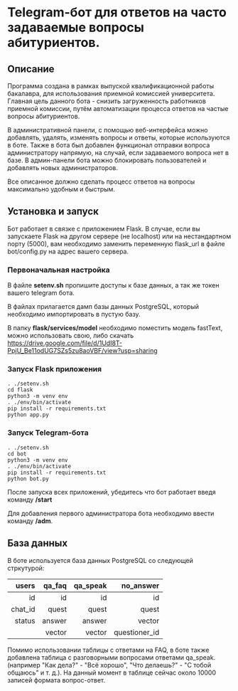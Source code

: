 # Telegram-бот для ответов на часто задаваемые вопросы абитуриентов.


## Описание
Программа создана в рамках выпуской квалификационной работы бакалавра, для использования приемной комиссией университета. 
Главная цель данного бота - снизить загруженность работников приемной комиссии, путём автоматизации процесса ответов на частые вопросы абитуриентов.

В административной панели, с помощью веб-интерфейса можно добавлять, удалять, изменять вопросы и ответы, которые используются в боте. Также в бота был добавлен функционал отправки вопроса администратору напрямую, на случай, если задаваемого вопроса нет в базе. В админ-панели бота можно блокировать пользователей и добавлять новых администраторов.

Все описанное должно сделать процесс ответов на вопросы максимально удобным и быстрым.

## Установка и запуск
Бот работает в связке с приложением Flask. 
В случае, если вы запускаете Flask на другом сервере (не localhost) или на нестандартном порту (5000), вам необходимо заменить переменную flask_url в файле bot/config.py на адрес вашего сервера.

### Первоначальная настройка
В файле  **setenv.sh** пропишите доступы к базе данных, а так же токен вашего telegram бота.

В файлах прилагается дамп базы данных PostgreSQL, который необходимо импортировать в пустую базу.

В папку **flask/services/model** необходимо поместить модель fastText, можно использовать свою, либо скачать https://drive.google.com/file/d/1UdI8T-PpjU_Be11odUG7SZs5zu8aoVBF/view?usp=sharing

### Запуск Flask приложения 


    . ./setenv.sh
    cd flask
    python3 -m venv env
    . ./env/bin/activate
    pip install -r requirements.txt
    python app.py



### Запуск Telegram-бота


    . ./setenv.sh
    cd bot
    python3 -m venv env
    . ./env/bin/activate
    pip install -r requirements.txt
    python bot.py

После запуска всех приложений, убедитесь что бот работает введя команду **/start** 

Для добавления первого администратора бота необходимо ввести команду **/adm**.


## База данных
В боте используется база данных PostgreSQL со следующей стркутурой:

| users   | qa_faq  | qa_speak|   no_answer |
| -------:|-------:| -------:|-------------:|
| id      | id      |    id  |           id |
| chat_id | quest   |  quest |        quest |
| status  | answer  | answer |       vector |
|         | vector  | vector | questioner_id|

Помимо использовании таблицы с ответами на FAQ, в боте также добавлена таблица с разговорными вопросами ответами qa_speak. (например "Как дела?" - "Всё хорошо", "Что делаешь?" - "С тобой общаюсь" и т. д.). На данный момент в таблице сейчас около 10000 записей формата вопрос-ответ. 
